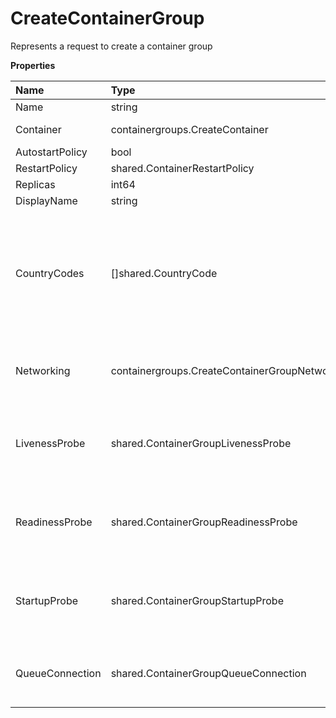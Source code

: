 # CreateContainerGroup

Represents a request to create a container group

**Properties**

| Name            | Type                                           | Required | Description                                                                                     |
| :-------------- | :--------------------------------------------- | :------- | :---------------------------------------------------------------------------------------------- |
| Name            | string                                         | ✅       |                                                                                                 |
| Container       | containergroups.CreateContainer                | ✅       | Represents a container                                                                          |
| AutostartPolicy | bool                                           | ✅       |                                                                                                 |
| RestartPolicy   | shared.ContainerRestartPolicy                  | ✅       |                                                                                                 |
| Replicas        | int64                                          | ✅       |                                                                                                 |
| DisplayName     | string                                         | ❌       |                                                                                                 |
| CountryCodes    | []shared.CountryCode                           | ❌       | List of countries nodes must be located in. Remove this field to permit nodes from any country. |
| Networking      | containergroups.CreateContainerGroupNetworking | ❌       | Represents container group networking parameters                                                |
| LivenessProbe   | shared.ContainerGroupLivenessProbe             | ❌       | Represents the container group liveness probe                                                   |
| ReadinessProbe  | shared.ContainerGroupReadinessProbe            | ❌       | Represents the container group readiness probe                                                  |
| StartupProbe    | shared.ContainerGroupStartupProbe              | ❌       | Represents the container group startup probe                                                    |
| QueueConnection | shared.ContainerGroupQueueConnection           | ❌       | Represents container group queue connection                                                     |
